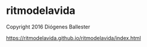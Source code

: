 # ritmodelavida
Copyright 2016 Diógenes Ballester

https://ritmodelavida.github.io/ritmodelavida/index.html

